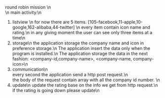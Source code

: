 round robin mission \n					
\n
main activity:\n
1) listview \n
	for now there are 5 items. [105-facebook,11-apple,10-google,162-alibaba,44-twitter] \n
	every item contain icon name and rating.\n
	in any giving moment the user can see only three items at a time\n
2) storage\n
	the application storage the company name and icon in preference storage.\n
	The application insert the data only when the program is installed.\n
	The application storage the data in the next fashion: <company-id,company-name>, <company-name, company-icon>\n
3) communication\n																										
	every second the application send a http post request.\n																	
	the body of the request contain array with all the company id number. \n 												
4) update\n
	update the rating base on the info we get from http request.\n
	if the rating is going down please update\n
	
	

	
	
	
